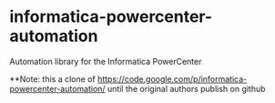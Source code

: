 informatica-powercenter-automation
==================================

Automation library for the Informatica PowerCenter


**Note: this a clone of https://code.google.com/p/informatica-powercenter-automation/ until the original authors publish on github

